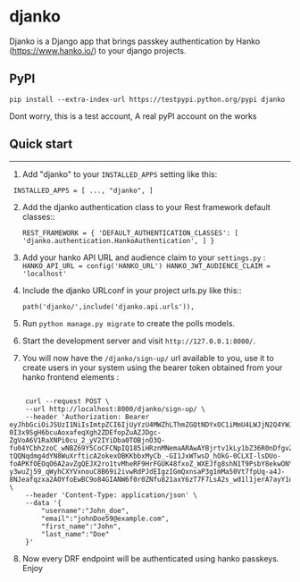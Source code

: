 # djanko
 Djanko is a Django app that brings passkey authentication by Hanko (https://www.hanko.io/) to your django projects.

 ## PyPI
 `pip install --extra-index-url https://testpypi.python.org/pypi djanko`  
 
  Dont worry, this is a test account, A real pyPI account on the works

## Quick start
-----------

1. Add "djanko" to your `INSTALLED_APPS` setting like this:

  `  INSTALLED_APPS = [
        ...,
        "djanko",
    ]
  `

2. Add the djanko authentication class to your Rest framework default classes::

    `REST_FRAMEWORK = {
        'DEFAULT_AUTHENTICATION_CLASSES': [
            'djanko.authentication.HankoAuthentication',
        ]
    }
   `

4. Add your hanko API URL and audience claim to your `settings.py` :
    `
    HANKO_API_URL = config('HANKO_URL')
    HANKO_JWT_AUDIENCE_CLAIM = 'localhost'
  `

3. Include the djanko URLconf in your project urls.py like this::

    `path('djanko/',include('djanko.api.urls')),`

4. Run ``python manage.py migrate`` to create the polls models.

5. Start the development server and visit `http://127.0.0.1:8000/`.


6. You will now have the `/djanko/sign-up/` url available to you, use it to create users in your system using the bearer token obtained from your hanko frontend elements :
   
```

    curl --request POST \
    --url http://localhost:8000/djanko/sign-up/ \
    --header 'Authorization: Bearer eyJhbGciOiJSUzI1NiIsImtpZCI6IjUyYzU4MWZhLThmZGQtNDYxOC1iMmU4LWJjN2Q4YWJmZDFkYiIsInR5cCI6IkpXVCJ9.eyJhdWQiOlsibG9jYWxob3N0Il0sImV4cCI6MTY5ODc0NjI3NywiaWF0IjoxNjk4NzQyNjc3LCJzdWIiOiIzM2Y4ZTAwZi01YjU1LTRkNGUtOTAwYi1jZTNjMWUwMmRiOTYifQ.K9BEUDMSOjcSJzm4udK7stN-0I3x9SgH6bcuAoxafeqXgh2ZDEfopZuAZJDgc-ZgVoA6V1RaXNPi0cu_2_yV2IYiDba0TOBjnO3Q-fu04YCbh2zoC_wNBZ69Y5CoCFCNpIQ185iHRznMNemaARAwAYBjrtv1kLy1bZ36R0nDfgvZg68fnt_p3n5zjxftFsKPocJgYMGCNbV0VUT3bTju-tQQNqdmg4dYN8WuXrfticA2okexOBKKbbxMyCb_-GI1JxWTwsD_hOkG-0CLXI-lsDUo-foAPKfOEOqO6A2avZgQEJX2ro1tvMheRF9HrFGUK48fxoZ_WXEJfg8shN1T9PsbY8ekwONYfYab8wymawD0B1hxYnl09GRhBNCBiAMPpQX7cK8gfcDn4SIvJVVB6H5g-y3wuZj59_qWyhCXYVxnouC8B69i2ivwRdPJdEIgzIGmQxnsaP3g1mMa50Vt7fpUq-a4J-8NJeafqzxa2AOYfoEwBC9o84GIANW6f0r0ZNfu821axY6zT7F7LsA2s_wd1l1jerA7ayY1oRtqWGZMgqeOh448uaJgLjW2pFvwdtU4SVCTAl06ji50_txdCUQ4j6WB4gxKUpa8L6HQYAMDJZyzaSwcH6MBBDzuU2GqBlpERyKcnLugFhOUvww68UCzaAUbJenwW7j8aB6_mZw)==' \
    --header 'Content-Type: application/json' \
    --data '{
        "username":"John_doe",
        "email":"johnDoe59@example.com",
        "first_name":"John",
        "last_name":"Doe"
    }'
```

8. Now every DRF endpoint will be authenticated using hanko passkeys. Enjoy
